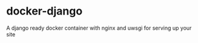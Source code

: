 docker-django
=============

A django ready docker container with nginx and uwsgi for serving up your site
